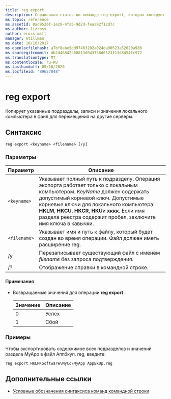 ```yaml
---
title: reg export
description: Справочная статья по команде reg export, которая копирует указанные подразделы, записи и значения локального компьютера в файл для перемещения на другие серверы.
ms.topic: reference
ms.assetid: 0ad9526f-1e29-4fa5-9d2d-feaa92f12d7c
ms.author: lizross
author: eross-msft
manager: mtillman
ms.date: 10/16/2017
ms.openlocfilehash: a7bf8abe5dd97463202a024da90523a52020a986
ms.sourcegitcommit: db2d46842c68813d043738d6523f13d8454fc972
ms.translationtype: MT
ms.contentlocale: ru-RU
ms.lasthandoff: 09/10/2020
ms.locfileid: "89627048"
---
```

# <a name="reg-export"></a>reg export

Копирует указанные подразделы, записи и значения локального компьютера в файл для перемещения на другие серверы.

## <a name="syntax"></a>Синтаксис

```
reg export <keyname> <filename> [/y]
```

### <a name="parameters"></a>Параметры

| Параметр | Описание |
|--|--|
| `<keyname>` | Указывает полный путь к подразделу. Операция экспорта работает только с локальным компьютером. *KeyName* должен содержать допустимый корневой ключ. Допустимые корневые ключи для локального компьютера: **HKLM**, **HKCU**, **HKCR**, **HKU**и **хккк**. Если имя раздела реестра содержит пробел, заключите имя ключа в кавычки. |
| `<filename>` | Указывает имя и путь к файлу, который будет создан во время операции. Файл должен иметь расширение reg. |
| /y | Перезаписывает существующий файл с именем *filename* без запроса подтверждения. |
| /? | Отображение справки в командной строке. |

#### <a name="remarks"></a>Примечания

- Возвращаемые значения для операции **reg export** :

    | Значение | Описание |
    |--|--|
    | 0 | Успех |
    | 1 | Сбой |

### <a name="examples"></a>Примеры

Чтобы экспортировать содержимое всех подразделов и значений раздела MyApp в файл Аппбкуп. reg, введите:

```
reg export HKLM\Software\MyCo\MyApp AppBkUp.reg
```

## <a name="additional-references"></a>Дополнительные ссылки

- [Условные обозначения синтаксиса команд командной строки](command-line-syntax-key.md)

